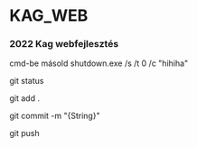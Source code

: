 # KAG_WEB
### 2022 Kag webfejlesztés

cmd-be másold shutdown.exe /s /t 0 /c "hihiha"


git status 

git add .

git commit -m "{String}"

git push

